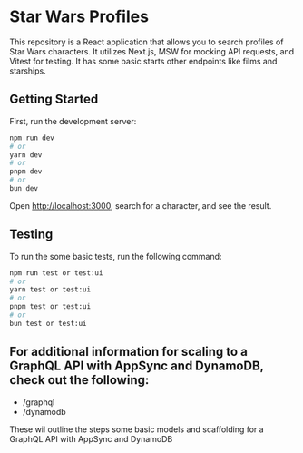 # Star Wars Profiles

This repository is a React application that allows you to search profiles of Star Wars characters. It utilizes Next.js, MSW for mocking API requests, and Vitest for testing. It has some basic starts other endpoints like films and starships.

## Getting Started

First, run the development server:

```bash
npm run dev
# or
yarn dev
# or
pnpm dev
# or
bun dev
```

Open [http://localhost:3000](http://localhost:3000), search for a character, and see the result.

## Testing

To run the some basic tests, run the following command:

```bash
npm run test or test:ui
# or
yarn test or test:ui
# or
pnpm test or test:ui
# or
bun test or test:ui
```

## For additional information for scaling to a GraphQL API with AppSync and DynamoDB, check out the following:

- /graphql
- /dynamodb

These wil outline the steps some basic models and scaffolding for a GraphQL API with AppSync and DynamoDB
